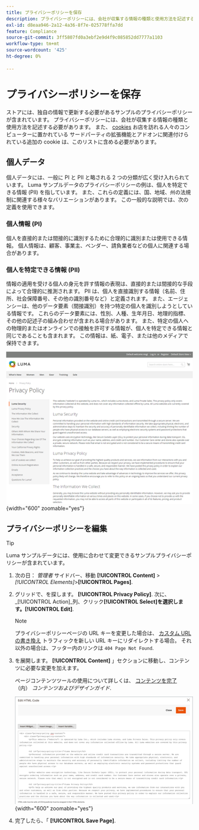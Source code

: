 ```yaml
---
title: プライバシーポリシーを保存
description: プライバシーポリシーには、会社が収集する情報の種類と使用方法を記述する必要があります。
exl-id: d8eaa946-2a12-4a36-8f7e-025778ffa7dd
feature: Compliance
source-git-commit: 3ff5807fd0a3ebf2e9d4f9c085852dd7777a1103
workflow-type: tm+mt
source-wordcount: '425'
ht-degree: 0%

---
```


# プライバシーポリシーを保存

ストアには、独自の情報で更新する必要があるサンプルのプライバシーポリシーが含まれています。 プライバシーポリシーには、会社が収集する情報の種類と使用方法を記述する必要があります。 また、 [cookies](compliance-cookie-law.md#default-cookies) お店を訪れる人々のコンピューターに置かれている サードパーティの拡張機能とアドオンに関連付けられている追加の cookie は、このリストに含める必要があります。

## 個人データ

個人データには、一般に PI と PII と略される 2 つの分類が広く受け入れられています。 Luma サンプルデータのプライバシーポリシーの例は、個人を特定できる情報 (PII) を指しています。 また、これらの定義には、国、地域、州の法規制に関連する様々なバリエーションがあります。 この一般的な説明では、次の定義を使用できます。

### 個人情報 (PI)

個人を直接的または間接的に識別するために合理的に識別または使用できる情報。 個人情報は、顧客、事業主、ベンダー、請負業者などの個人に関連する場合があります。

### 個人を特定できる情報 (PII)

情報の適用を受ける個人の身元を許す情報の表現は、直接的または間接的な手段によって合理的に推測されます。 PII は、個人を直接識別する情報（名前、住所、社会保障番号、その他の識別番号など）と定義されます。 また、エージェンシーは、他のデータ要素（間接識別）を持つ特定の個人を識別しようとしている情報です。 これらのデータ要素には、性別、人種、生年月日、地理的指標、その他の記述子の組み合わせが含まれる場合があります。 また、特定の個人への物理的またはオンラインでの接触を許可する情報が、個人を特定できる情報と同じであることも含まれます。 この情報は、紙、電子、または他のメディアで保持できます。

![ストアフロントの例 — プライバシーポリシー](./assets/storefront-privacy-policy.png){width="600" zoomable="yes"}

## プライバシーポリシーを編集

>[!TIP]
>
>Luma サンプルデータには、使用に合わせて変更できるサンプルプライバシーポリシーが含まれています。

1. 次の日： _管理者_ サイドバー、移動 **[!UICONTROL Content]** > _[!UICONTROL Elements]_>**[!UICONTROL Pages]**.

1. グリッドで、を探します。 **[!UICONTROL Privacy Policy]**. 次に、 _[!UICONTROL Action]_列、クリック&#x200B;**[!UICONTROL Select]**を選択します。**[!UICONTROL Edit]**.

   >[!NOTE]
   >
   >プライバシーポリシーページの URL キーを変更した場合は、 [カスタム URL の書き換え](../merchandising-promotions/url-rewrite-custom.md) トラフィックを新しい URL キーにリダイレクトする場合。 それ以外の場合は、フッター内のリンクは `404 Page Not Found`.

1. を展開します。 **[!UICONTROL Content]** 」セクションに移動し、コンテンツに必要な変更を加えます。

   ページコンテンツツールの使用について詳しくは、 [コンテンツを完了](../content-design/page-add.md#step-2-complete-the-content) （内） _コンテンツおよびデザインガイド_.

   ![プライバシーポリシーページ — コンテンツの編集](./assets/page-privacy-content-edit.png){width="600" zoomable="yes"}

1. 完了したら、「 **[!UICONTROL Save Page]**.
